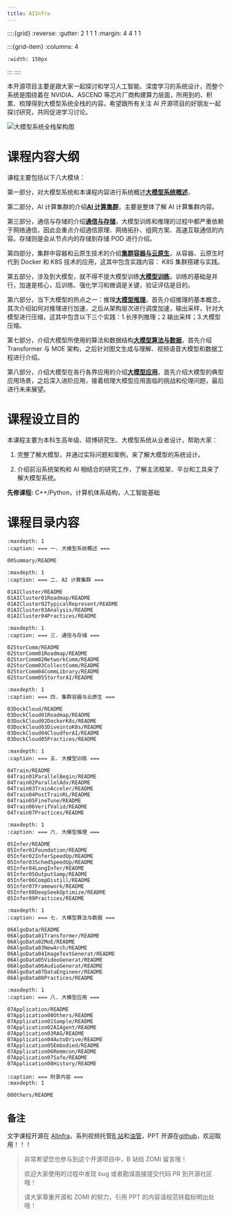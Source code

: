 ```yaml
---
title: AIInfra 
---
```


::::{grid}
:reverse:
:gutter: 2 1 1 1
:margin: 4 4 1 1

:::{grid-item}
:columns: 4

```{image} ./_static/logo-square.svg
:width: 150px
```
:::
::::

本开源项目主要是跟大家一起探讨和学习人工智能、深度学习的系统设计，而整个系统是围绕着在 NVIDIA、ASCEND 等芯片厂商构建算力层面，所用到的、积累、梳理得到大模型系统全栈的内容。希望跟所有关注 AI 开源项目的好朋友一起探讨研究，共同促进学习讨论。

![大模型系统全栈架构图](images/01Introduction/03Architecture03.png)

# 课程内容大纲

课程主要包括以下八大模块：

第一部分，对大模型系统和本课程内容进行系统概述[<u>**大模型系统概述**</u>](./00Summary/README.md)，

第二部分，AI 计算集群的介绍[<u>**AI 计算集群**</u>](./01AICluster/README.md)，主要是整体了解 AI 计算集群内容。

第三部分，通信与存储的介绍[<u>**通信与存储**</u>](./02StorComm/README.md)，大模型训练和推理的过程中都严重依赖于网络通信，因此会重点介绍通信原理、网络拓扑、组网方案、高速互联通信的内容。存储则是会从节点内的存储到存储 POD 进行介绍。

第四部分，集群中容器和云原生技术的介绍[<u>**集群容器与云原生**</u>](./03DockCloud/README.md)，从容器、云原生时代到 Docker 和 K8S 技术的应用，这其中包含实践内容： K8S 集群搭建与实践。

第五部分，涉及到大模型，就不得不提大模型训练[<u>**大模型训练**</u>](./04Train/README.md)，训练的基础是并行，加速是核心，后训练、强化学习和微调是关键，验证评估是目的。

第六部分，当下大模型的热点之一：推理[<u>**大模型推理**</u>](./05Infer/README.md)，首先介绍推理的基本概念，其次介绍如何对推理进行加速，之后从架构层次进行调度加速，输出采样，针对大模型进行压缩，这其中包含以下三个实践：1.长序列推理；2.输出采样；3.大模型压缩。

第七部分，介绍大模型所使用的算法和数据结构[<u>**大模型算法与数据**</u>](./06AlgoData/README.md)，首先介绍 Transformer 与 MOE 架构，之后针对图文生成与理解、视频语音大模型和数据工程进行介绍。

第八部分，介绍大模型在各行各界应用的介绍[<u>**大模型应用**</u>](./07Application/README.md)，首先介绍大模型的典型应用场景，之后深入进阶应用，接着梳理大模型应用面临的挑战和伦理问题，最后进行未来展望。



# 课程设立目的

本课程主要为本科生高年级、硕博研究生、大模型系统从业者设计，帮助大家：

1. 完整了解大模型，并通过实际问题和案例，来了解大模型的系统设计。

2. 介绍前沿系统架构和 AI 相结合的研究工作，了解主流框架、平台和工具来了解大模型系统。

**先修课程:** C++/Python，计算机体系结构，人工智能基础

# 课程目录内容

<!-- ## 一. 大模型系统概述 -->

```{toctree}
:maxdepth: 1
:caption: === 一. 大模型系统概述 ===

00Summary/README
```

<!-- ## 二. AI 计算集群 -->

```{toctree}
:maxdepth: 1
:caption: === 二. AI 计算集群 ===

01AICluster/README
01AICluster01Roadmap/README
01AICluster02TypicalRepresent/README
01AICluster03Analysis/README
01AICluster04Practices/README
```

<!-- ## 三. 通信与存储 -->

```{toctree}
:maxdepth: 1
:caption: === 三. 通信与存储 ===

02StorComm/README
02StorComm01Roadmap/README
02StorComm02NetworkComm/README
02StorComm03CollectComm/README
02StorComm04CommLibrary/README
02StorComm05StorforAI/README
```

<!-- ## 四. 集群容器与云原生 -->

```{toctree}
:maxdepth: 1
:caption: === 四. 集群容器与云原生 ===

03DockCloud/README
03DockCloud01Roadmap/README
03DockCloud02DockerK8s/README
03DockCloud03DiveintoK8s/README
03DockCloud04CloudforAI/README
03DockCloud05Practices/README
```

<!-- ## 五. 大模型训练 -->

```{toctree}
:maxdepth: 1
:caption: === 五. 大模型训练 ===

04Train/README
04Train01ParallelBegin/README
04Train02ParallelAdv/README
04Train03TrainAcceler/README
04Train04PostTrainRL/README
04Train05FineTune/README
04Train06VerifValid/README
04Train07Practices/README
```

<!-- ## 六. 大模型推理 -->

```{toctree}
:maxdepth: 1
:caption: === 六. 大模型推理 ===

05Infer/README
05Infer01Foundation/README
05Infer02InferSpeedUp/README
05Infer03SchedSpeedUp/README
05Infer04LongInfer/README
05Infer05OutputSamp/README
05Infer06CompDistill/README
05Infer07Framework/README
05Infer08DeepSeekOptimize/README
05Infer09Practices/README
```

<!-- ## 七. 大模型算法与数据 -->

```{toctree}
:maxdepth: 1
:caption: === 七. 大模型算法与数据 ===

06AlgoData/README
06AlgoData01Transformer/README
06AlgoData02MoE/README
06AlgoData03NewArch/README
06AlgoData04ImageTextGenerat/README
06AlgoData05VideoGenerat/README
06AlgoData06AudioGenerat/README
06AlgoData07DataEngineer/README
06AlgoData08Practices/README
```

<!-- ## 八. 大模型应用 -->

```{toctree}
:maxdepth: 1
:caption: === 八. 大模型应用 ===

07Application/README
07Application00Others/README
07Application01Sample/README
07Application02AIAgent/README
07Application03RAG/README
07Application04AutoDrive/README
07Application05Embodied/README
07Application06Remmcon/README
07Application07Safe/README
07Application08History/README
```

<!-- ## 附录内容 -->

```{toctree}
:caption: === 附录内容 ===
:maxdepth: 1

00Others/README
```

## 备注

文字课程开源在 [AIInfra](https://infrasys-ai.github.io/aiinfra-docs)，系列视频托管[B 站](https://space.bilibili.com/517221395)和[油管](https://www.youtube.com/@ZOMI666/playlists)，PPT 开源在[github](https://github.com/Infrasys-AI/AIInfra)，欢迎取用！！！

> 非常希望您也参与到这个开源项目中，B 站给 ZOMI 留言哦！
> 
> 欢迎大家使用的过程中发现 bug 或者勘误直接提交代码 PR 到开源社区哦！
>
> 请大家尊重开源和 ZOMI 的努力，引用 PPT 的内容请规范转载标明出处哦！
